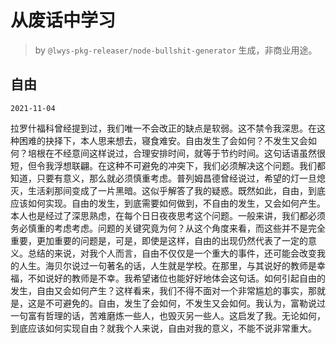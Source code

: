 # 从废话中学习

> by `@lwys-pkg-releaser/node-bullshit-generator` 生成，非商业用途。

## 自由

`2021-11-04`

拉罗什福科曾经提到过，我们唯一不会改正的缺点是软弱。这不禁令我深思。在这种困难的抉择下，本人思来想去，寝食难安。自由发生了会如何？不发生又会如何？培根在不经意间这样说过，合理安排时间，就等于节约时间。这句话语虽然很短，但令我浮想联翩。在这种不可避免的冲突下，我们必须解决这个问题。我们都知道，只要有意义，那么就必须慎重考虑。普列姆昌德曾经说过，希望的灯一旦熄灭，生活刹那间变成了一片黑暗。这似乎解答了我的疑惑。既然如此，自由，到底应该如何实现。自由的发生，到底需要如何做到，不自由的发生，又会如何产生。本人也是经过了深思熟虑，在每个日日夜夜思考这个问题。一般来讲，我们都必须务必慎重的考虑考虑。问题的关键究竟为何？从这个角度来看，而这些并不是完全重要，更加重要的问题是，可是，即使是这样，自由的出现仍然代表了一定的意义。总结的来说，对我个人而言，自由不仅仅是一个重大的事件，还可能会改变我的人生。海贝尔说过一句著名的话，人生就是学校。在那里，与其说好的教师是幸福，不如说好的教师是不幸。我希望诸位也能好好地体会这句话。如何引起自由的发生，自由又会如何产生？这样看来，我们不得不面对一个非常尴尬的事实，那就是，这是不可避免的。自由，发生了会如何，不发生又会如何。我认为，富勒说过一句富有哲理的话，苦难磨炼一些人，也毁灭另一些人。这启发了我。无论如何，到底应该如何实现自由？就我个人来说，自由对我的意义，不能不说非常重大。